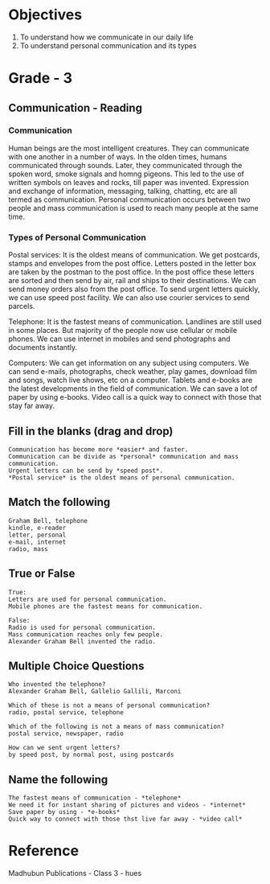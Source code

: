 # Objectives
1. To understand how we communicate in our daily life
2. To understand personal communication and its types

# Grade - 3
## Communication - Reading
### Communication 
Human beings are the most intelligent creatures. They can communicate with one another in a number of ways. In the olden times, humans communicated through sounds. Later, they communicated through the spoken word, smoke signals and homng pigeons. This led to the use of written symbols on leaves and rocks, till paper was invented.
Expression and exchange of information, messaging, talking, chatting, etc are all termed as communication. Personal communication occurs between two people and mass communication is used to reach many people at the same time.

### Types of Personal Communication
Postal services: It is the oldest means of communication. We get postcards, stamps and envelopes from the post office. Letters posted in the letter box are taken by the postman to the post office. In the post office these letters are sorted and then send by air, rail and ships to their destinations. We can send money orders also from the post office. To send urgent letters quickly, we can use speed post facility. We can also use courier services to send parcels.

Telephone:  It is the fastest means of communication. Landlines are still used in some places. But majority of the people now use cellular or mobile phones. We can use internet in mobiles and send photographs and documents instantly.

Computers: We can get information on any subject using computers. We can send e-mails, photographs, check weather, play games, download film and songs, watch live shows, etc on a computer. Tablets and e-books are the latest developments in the field of communication. We can save a lot of paper by using e-books. Video call is a quick way to connect with those that stay far away.

## Fill in the blanks (drag and drop)
```
Communication has become more *easier* and faster.
Communication can be divide as *personal* communication and mass communication.
Urgent letters can be send by *speed post*.
*Postal service* is the oldest means of personal communication.
```
## Match the following
```
Graham Bell, telephone
kindle, e-reader
letter, personal
e-mail, internet
radio, mass
```
## True or False
```
True:
Letters are used for personal communication.
Mobile phones are the fastest means for communication.

False:
Radio is used for personal communication.
Mass communication reaches only few people.
Alexander Graham Bell invented the radio.
```
## Multiple Choice Questions
```
Who invented the telephone?
Alexander Graham Bell, Gallelio Gallili, Marconi

Which of these is not a means of personal communication?
radio, postal service, telephone

Which of the following is not a means of mass communication?
postal service, newspaper, radio

How can we sent urgent letters?
by speed post, by normal post, using postcards
```
## Name the following
```
The fastest means of communication - *telephone*
We need it for instant sharing of pictures and videos - *internet*
Save paper by using - *e-books*
Quick way to connect with those thst live far away - *video call*
```
# Reference
Madhubun Publications - Class 3 - hues
